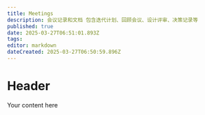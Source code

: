 ```yaml
---
title: Meetings
description: 会议记录和文档 包含迭代计划、回顾会议、设计评审、决策记录等
published: true
date: 2025-03-27T06:51:01.893Z
tags: 
editor: markdown
dateCreated: 2025-03-27T06:50:59.896Z
---
```


# Header
Your content here